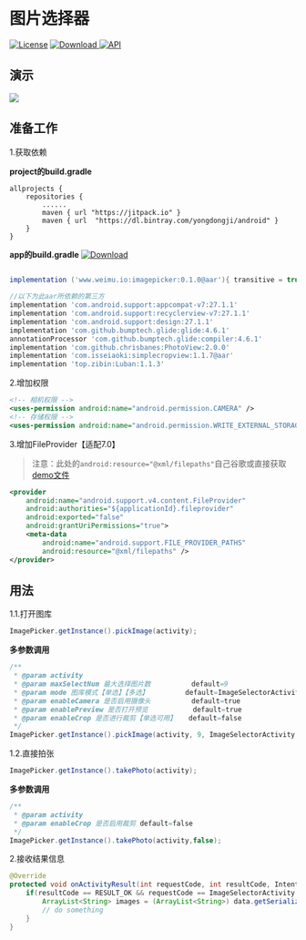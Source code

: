 # 图片选择器
[![License](https://img.shields.io/badge/license-Apache%202-green.svg)](https://www.apache.org/licenses/LICENSE-2.0)
[ ![Download](https://api.bintray.com/packages/yongdongji/android/imagepicker/images/download.svg) ](https://bintray.com/yongdongji/android/imagepicker/_latestVersion)
[![API](https://img.shields.io/badge/API-16%2B-brightgreen.svg?style=flat)](https://android-arsenal.com/api?level=16)

## 演示
![](https://github.com/CaoyangLee/ImagePicker/blob/master/img/gif_demo.gif)

## 准备工作 
1.获取依赖

**project的build.gradle**

```
allprojects {
    repositories {
        ......       
        maven { url "https://jitpack.io" } 
        maven { url  "https://dl.bintray.com/yongdongji/android" }
    }
}
```
**app的build.gradle**
[ ![Download](https://api.bintray.com/packages/yongdongji/android/imagepicker/images/download.svg) ](https://bintray.com/yongdongji/android/imagepicker/_latestVersion)

```gradle
 
implementation ('www.weimu.io:imagepicker:0.1.0@aar'){ transitive = true }

```

```gradle
//以下为此aar所依赖的第三方
implementation 'com.android.support:appcompat-v7:27.1.1'
implementation 'com.android.support:recyclerview-v7:27.1.1'
implementation 'com.android.support:design:27.1.1'
implementation 'com.github.bumptech.glide:glide:4.6.1'
annotationProcessor 'com.github.bumptech.glide:compiler:4.6.1'
implementation 'com.github.chrisbanes:PhotoView:2.0.0'
implementation 'com.isseiaoki:simplecropview:1.1.7@aar'
implementation 'top.zibin:Luban:1.1.3'
```

2.增加权限

```xml
<!-- 相机权限 -->
<uses-permission android:name="android.permission.CAMERA" />
<!-- 存储权限 -->
<uses-permission android:name="android.permission.WRITE_EXTERNAL_STORAGE" />
```  

3.增加FileProvider【适配7.0】

> 注意：此处的```android:resource="@xml/filepaths"```自己谷歌或直接获取[demo文件](https://github.com/CaoyangLee/ImagePicker/blob/master/app/src/main/res/xml/filepaths.xml)

```xml
<provider
    android:name="android.support.v4.content.FileProvider"
    android:authorities="${applicationId}.fileprovider"
    android:exported="false"
    android:grantUriPermissions="true">
    <meta-data
        android:name="android.support.FILE_PROVIDER_PATHS"
        android:resource="@xml/filepaths" />
</provider>
```

## 用法

1.1.打开图库
```java
ImagePicker.getInstance().pickImage(activity);
```

**多参数调用**
```java
/**
 * @param activity
 * @param maxSelectNum 最大选择图片数          default=9
 * @param mode 图库模式【单选】【多选】         default=ImageSelectorActivity.MODE_MULTIPLE
 * @param enableCamera 是否启用摄像头          default=true
 * @param enablePreview 是否打开预览           default=true
 * @param enableCrop 是否进行裁剪【单选可用】   default=false
 */
ImagePicker.getInstance().pickImage(activity, 9, ImageSelectorActivity.MODE_MULTIPLE, true, true, false);
```


1.2.直接拍张
```java
ImagePicker.getInstance().takePhoto(activity);
```

**多参数调用**
```java
/**
 * @param activity
 * @param enableCrop 是否启用裁剪 default=false
 */
ImagePicker.getInstance().takePhoto(activity,false);
```

2.接收结果信息
``` java
@Override
protected void onActivityResult(int requestCode, int resultCode, Intent data) {
    if(resultCode == RESULT_OK && requestCode == ImageSelectorActivity.REQUEST_IMAGE){
        ArrayList<String> images = (ArrayList<String>) data.getSerializableExtra(ImageSelectorActivity.REQUEST_OUTPUT);
        // do something
    }
}
```

